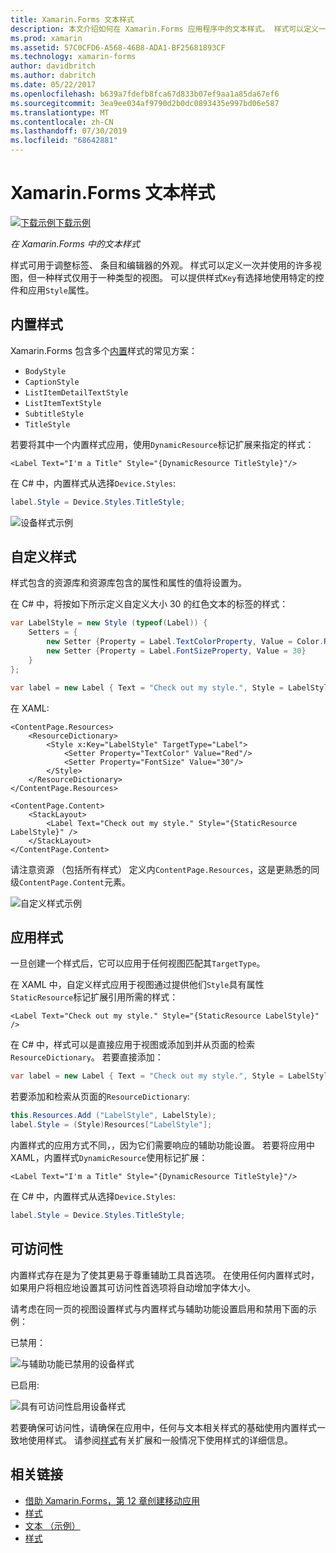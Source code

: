 ```yaml
---
title: Xamarin.Forms 文本样式
description: 本文介绍如何在 Xamarin.Forms 应用程序中的文本样式。 样式可以定义一次并使用的许多视图，但一种样式仅用于一种类型的视图。
ms.prod: xamarin
ms.assetid: 57C0CFD6-A568-46B8-ADA1-BF25681893CF
ms.technology: xamarin-forms
author: davidbritch
ms.author: dabritch
ms.date: 05/22/2017
ms.openlocfilehash: b639a7fdefb8fca67d833b07ef9aa1a85da67ef6
ms.sourcegitcommit: 3ea9ee034af9790d2b0dc0893435e997bd06e587
ms.translationtype: MT
ms.contentlocale: zh-CN
ms.lasthandoff: 07/30/2019
ms.locfileid: "68642881"
---
```

# <a name="xamarinforms-text-styles"></a>Xamarin.Forms 文本样式

[![下载示例](~/media/shared/download.png)下载示例](https://docs.microsoft.com/samples/xamarin/xamarin-forms-samples/userinterface-text)

_在 Xamarin.Forms 中的文本样式_

样式可用于调整标签、 条目和编辑器的外观。 样式可以定义一次并使用的许多视图，但一种样式仅用于一种类型的视图。
可以提供样式`Key`有选择地使用特定的控件和应用`Style`属性。

<a name="Built-In_Styles" />

## <a name="built-in-styles"></a>内置样式

Xamarin.Forms 包含多个[内置](xref:Xamarin.Forms.Device.Styles)样式的常见方案：

- `BodyStyle`
- `CaptionStyle`
- `ListItemDetailTextStyle`
- `ListItemTextStyle`
- `SubtitleStyle`
- `TitleStyle`

若要将其中一个内置样式应用，使用`DynamicResource`标记扩展来指定的样式：

```xaml
<Label Text="I'm a Title" Style="{DynamicResource TitleStyle}"/>
```

在 C# 中，内置样式从选择`Device.Styles`:

```csharp
label.Style = Device.Styles.TitleStyle;
```

![](styles-images/builtinstyles.png "设备样式示例")

<a name="Custom_Styles" />

## <a name="custom-styles"></a>自定义样式

样式包含的资源库和资源库包含的属性和属性的值将设置为。

在 C# 中，将按如下所示定义自定义大小 30 的红色文本的标签的样式：

```csharp
var LabelStyle = new Style (typeof(Label)) {
    Setters = {
        new Setter {Property = Label.TextColorProperty, Value = Color.Red},
        new Setter {Property = Label.FontSizeProperty, Value = 30}
    }
};

var label = new Label { Text = "Check out my style.", Style = LabelStyle };
```

在 XAML:

```xaml
<ContentPage.Resources>
    <ResourceDictionary>
        <Style x:Key="LabelStyle" TargetType="Label">
            <Setter Property="TextColor" Value="Red"/>
            <Setter Property="FontSize" Value="30"/>
        </Style>
    </ResourceDictionary>
</ContentPage.Resources>

<ContentPage.Content>
    <StackLayout>
        <Label Text="Check out my style." Style="{StaticResource LabelStyle}" />
    </StackLayout>
</ContentPage.Content>
```

请注意资源 （包括所有样式） 定义内`ContentPage.Resources`，这是更熟悉的同级`ContentPage.Content`元素。

![](styles-images/customstyle.png "自定义样式示例")

<a name="Applying_Styles" />

## <a name="applying-styles"></a>应用样式

一旦创建一个样式后，它可以应用于任何视图匹配其`TargetType`。

在 XAML 中，自定义样式应用于视图通过提供他们`Style`具有属性`StaticResource`标记扩展引用所需的样式：

```xaml
<Label Text="Check out my style." Style="{StaticResource LabelStyle}" />
```

在 C# 中，样式可以是直接应用于视图或添加到并从页面的检索`ResourceDictionary`。 若要直接添加：

```csharp
var label = new Label { Text = "Check out my style.", Style = LabelStyle };
```

若要添加和检索从页面的`ResourceDictionary`:

```csharp
this.Resources.Add ("LabelStyle", LabelStyle);
label.Style = (Style)Resources["LabelStyle"];
```

内置样式的应用方式不同，，因为它们需要响应的辅助功能设置。 若要将应用中 XAML，内置样式`DynamicResource`使用标记扩展：

```xaml
<Label Text="I'm a Title" Style="{DynamicResource TitleStyle}"/>
```

在 C# 中，内置样式从选择`Device.Styles`:

```csharp
label.Style = Device.Styles.TitleStyle;
```

## <a name="accessibility"></a>可访问性

内置样式存在是为了使其更易于尊重辅助工具首选项。 在使用任何内置样式时，如果用户将相应地设置其可访问性首选项将自动增加字体大小。

请考虑在同一页的视图设置样式与内置样式与辅助功能设置启用和禁用下面的示例：

已禁用：

![](styles-images/pre-access.png "与辅助功能已禁用的设备样式")

已启用:

![](styles-images/post-access.png "具有可访问性启用设备样式")

若要确保可访问性，请确保在应用中，任何与文本相关样式的基础使用内置样式一致地使用样式。 请参阅[样式](~/xamarin-forms/user-interface/styles/index.md)有关扩展和一般情况下使用样式的详细信息。


## <a name="related-links"></a>相关链接

- [借助 Xamarin.Forms，第 12 章创建移动应用](https://developer.xamarin.com/r/xamarin-forms/book/chapter12.pdf)
- [样式](~/xamarin-forms/user-interface/styles/index.md)
- [文本 （示例）](https://docs.microsoft.com/samples/xamarin/xamarin-forms-samples/userinterface-text)
- [样式](xref:Xamarin.Forms.Style)
